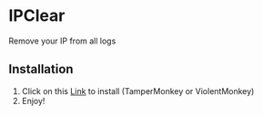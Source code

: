 # IPClear

Remove your IP from all logs

## Installation
1. Click on this [Link](https://github.com/HackWarsScripts/IPClear/raw/main/main.user.js) to install (TamperMonkey or ViolentMonkey)
2. Enjoy!
